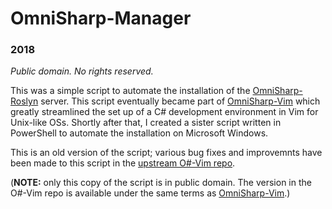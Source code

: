 # OmniSharp-Manager

### 2018

_Public domain.  No rights reserved._

This was a simple script to automate the installation of the
[OmniSharp-Roslyn](https://github.com/OmniSharp/omnisharp-roslyn/) server.
This script eventually became part of [OmniSharp-Vim][O# vim] which greatly
streamlined the set up of a C# development environment in Vim for Unix-like
OSs.  Shortly after that, I created a sister script written in PowerShell to
automate the installation on Microsoft Windows.

This is an old version of the script; various bug fixes and improvemnts have
been made to this script in the [upstream O#-Vim repo][O# installers].

(**NOTE:** only this copy of the script is in public domain.  The version in
the O#-Vim repo is available under the same terms as [OmniSharp-Vim][O# licence].)

[O# vim]: https://github.com/OmniSharp/omnisharp-vim/
[O# installers]: https://github.com/OmniSharp/omnisharp-vim/tree/master/installer
[O# licence]: https://github.com/OmniSharp/omnisharp-vim/blob/master/LICENSE.md

